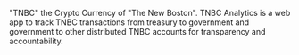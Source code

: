 "TNBC" the Crypto Currency of "The New Boston".
TNBC Analytics is a web app to track TNBC transactions from treasury to government and government to other distributed TNBC accounts for transparency and accountability.
